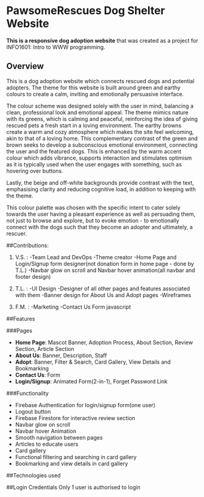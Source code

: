 # PawsomeRescues Dog Shelter Website

**This is a responsive dog adoption website** that was created as a project for INFO1601: Intro to WWW programming.

## Overview
This is a dog adoption website which connects rescued dogs and potential adopters. The theme for this website is built around green and earthy colours to create a calm, inviting and emotionally persuasive interface.

The colour scheme was designed solely with the user in mind, balancing a clean, professional look and emotional appeal. The theme mimics nature with its greens, which is calming and peaceful, reinforcing the idea of giving rescued pets a fresh start in a loving environment. The earthy browns create a warm and cozy atmosphere which makes the site feel welcoming, akin to that of a loving home. This complementary contrast of the green and brown seeks to develop a subconscious emotional environment, connecting the user and the featured dogs. 
This is enhanced by the warm accent colour which adds vibrance, supports interaction and stimulates optimism as it is typically used when the user engages with something, such as hovering over buttons. 

Lastly, the beige and off-white backgrounds provide contrast with the text, emphasising clarity and reducing cognitive load, in addition to keeping with the theme.

This colour palette was chosen with the specific intent to cater solely towards the user having a pleasant experience as well as persuading them, not just to browse and explore, but to evoke emotion - to emotionally connect with the dogs such that they become an adopter and ultimately, a rescuer.

##Contributions:
1. V.S. :
    -Team Lead and DevOps
    -Theme creator
    -Home Page and Login/Signup form designer(not donation form in home page - done by T.L.)
    -Navbar glow on scroll and Navbar hover animation(all navbar and footer design)

2. T.L. :
    -UI Design
    -Designer of all other pages and features associated with them
    -Banner design for About Us and Adopt pages
    -Wireframes

3. F.M. :
    -Marketing 
    -Contact Us Form javascript

##Features

###Pages
- **Home Page**: Mascot Banner, Adoption Process, About Section, Review Section, Article Section
- **About Us**: Banner, Description, Staff
- **Adopt**: Banner, Filter & Search, Card Gallery, View Details and Bookmarking
- **Contact Us**: Form
- **Login/Signup**: Animated Form(2-in-1), Forget Password Link

###Functionality
- Firebase Authentication for login/signup form(one user)
- Logout button
- Firebase Firestore for interactive review section
- Navbar glow on scroll
- Navbar hover Animation
- Smooth navigation between pages
- Articles to educate users
- Card gallery
- Functional filtering and searching in card gallery
- Bookmarking and view details in card gallery

##Technologies used

##Login Credentials
Only 1 user is authorised to login


